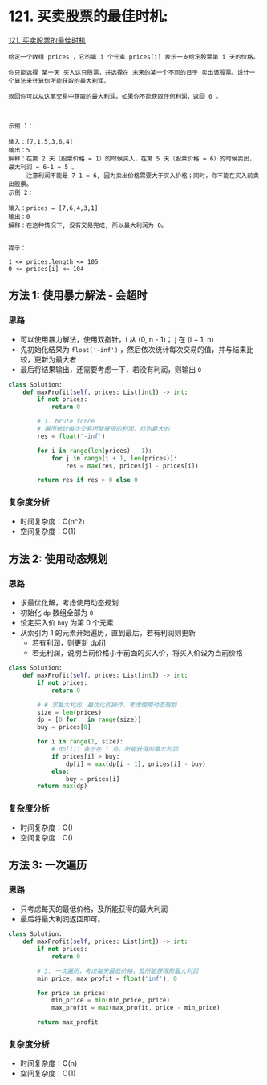 # 121. 买卖股票的最佳时机: 

[121. 买卖股票的最佳时机](https://leetcode-cn.com/problems/best-time-to-buy-and-sell-stock/)

```
给定一个数组 prices ，它的第 i 个元素 prices[i] 表示一支给定股票第 i 天的价格。

你只能选择 某一天 买入这只股票，并选择在 未来的某一个不同的日子 卖出该股票。设计一个算法来计算你所能获取的最大利润。

返回你可以从这笔交易中获取的最大利润。如果你不能获取任何利润，返回 0 。

 

示例 1：

输入：[7,1,5,3,6,4]
输出：5
解释：在第 2 天（股票价格 = 1）的时候买入，在第 5 天（股票价格 = 6）的时候卖出，最大利润 = 6-1 = 5 。
     注意利润不能是 7-1 = 6, 因为卖出价格需要大于买入价格；同时，你不能在买入前卖出股票。
示例 2：

输入：prices = [7,6,4,3,1]
输出：0
解释：在这种情况下, 没有交易完成, 所以最大利润为 0。
 

提示：

1 <= prices.length <= 105
0 <= prices[i] <= 104   
```
## 方法 1: 使用暴力解法 - 会超时

### 思路

* 可以使用暴力解法，使用双指针，i 从 (0, n - 1)； j 在  (i + 1, n)
* 先初始化结果为 `float('-inf')` ，然后依次统计每次交易的值，并与结果比较，更新为最大者
* 最后将结果输出，还需要考虑一下，若没有利润，则输出 `0`


```python
class Solution:
    def maxProfit(self, prices: List[int]) -> int:
        if not prices:
            return 0

        # 1. brute force
        # 遍历统计每次交易所能获得的利润，找到最大的
        res = float('-inf')

        for i in range(len(prices) - 1):
            for j in range(i + 1, len(prices)):
                res = max(res, prices[j] - prices[i])

        return res if res > 0 else 0
```

### 复杂度分析

* 时间复杂度：O(n^2)
* 空间复杂度：O(1)

## 方法 2: 使用动态规划

### 思路

* 求最优化解，考虑使用动态规划
* 初始化 `dp` 数组全部为 `0`
* 设定买入价 `buy` 为第 0 个元素
* 从索引为 1 的元素开始遍历，直到最后，若有利润则更新
    * 若有利润，则更新 dp[i]
    * 若无利润，说明当前价格小于前面的买入价，将买入价设为当前价格


```python
class Solution:
    def maxProfit(self, prices: List[int]) -> int:
        if not prices:
            return 0

        # # 求最大利润，最优化的操作，考虑使用动态规划
        size = len(prices)
        dp = [0 for _ in range(size)]
        buy = prices[0]

        for i in range(1, size):
            # dp[i]: 表示在 i 点，所能获得的最大利润
            if prices[i] > buy:
                dp[i] = max(dp[i - 1], prices[i] - buy)
            else:
                buy = prices[i]
        return max(dp)
```

### 复杂度分析

* 时间复杂度：O()
* 空间复杂度：O()


## 方法 3: 一次遍历

### 思路

* 只考虑每天的最低价格，及所能获得的最大利润
* 最后将最大利润返回即可。

```python
class Solution:
    def maxProfit(self, prices: List[int]) -> int:
        if not prices:
            return 0

        # 3. 一次遍历，考虑每天最低价格，及所能获得的最大利润
        min_price, max_profit = float('inf'), 0

        for price in prices:
            min_price = min(min_price, price)
            max_profit = max(max_profit, price - min_price)

        return max_profit
```

### 复杂度分析

* 时间复杂度：O(n)
* 空间复杂度：O(1)
